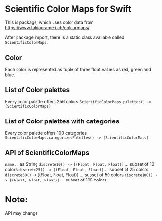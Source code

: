 # Scientific Color Maps for Swift

This is package, which uses color data from https://www.fabiocrameri.ch/colourmaps/.

After package import, there is a static class available called `ScientificColorMaps`.

## Color
Each color is represented as tuple of three float values as red, green and blue.

## List of Color palettes
Every color palette offers 256 colors
`ScientificColorMaps.palettes() -> [ScientificColorMaps]`

## List of Color palettes with categories
Every color palette offers 100 categories
`ScientificColorMaps.categorizedPalettes() -> [ScientificColorMaps]`

## API of ScientificColorMaps
`name` ... as String
`discrete10() -> [(Float, Float, Float)]` ... subset of 10 colors
`discrete25() -> [(Float, Float, Float)]` ... subset of 25 colors
`discrete50()` -> [(Float, Float, Float)] ... subset of 50 colors
`discrete100() -> [(Float, Float, Float)]` ... subset of 100 colors

# Note:

API may change